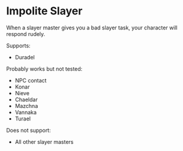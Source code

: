 # Impolite Slayer
When a slayer master gives you a bad slayer task, your character will respond rudely.

Supports:
* Duradel

Probably works but not tested:
* NPC contact
* Konar
* Nieve
* Chaeldar
* Mazchna
* Vannaka
* Turael

Does not support:
* All other slayer masters